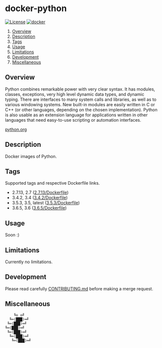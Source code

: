 # docker-python

[![License][license-img]][license-href]
[![docker][docker-img]][docker-href]

1. [Overview](#overview)
2. [Description](#description)
3. [Tags](#setup)
4. [Usage](#usage)
5. [Limitations](#limitations)
6. [Development](#development)
7. [Miscellaneous](#miscellaneous)

## Overview

Python  combines remarkable  power  with  very clear  syntax.  It has  modules,
classes,  exceptions,  very   high  level  dynamic  data   types,  and  dynamic
typing. There are interfaces to many system  calls and libraries, as well as to
various windowing systems.  New built-in modules are easily written in C or C++
(or other  languages, depending on  the chosen implementation). Python  is also
usable as  an extension  language for applications  written in  other languages
that need easy-to-use scripting or automation interfaces.

[python.org](https://www.python.org/)

## Description

Docker images of Python.

## Tags

Supported tags and respective Dockerfile links.

- 2.7.13, 2.7 ([2.7.13/Dockerfile](2.7.13/Dockerfile))
- 3.4.2, 3.4 ([3.4.2/Dockerfile](3.4.2/Dockerfile))
- 3.5.3, 3.5, latest ([3.5.3/Dockerfile](3.5.3/Dockerfile))
- 3.6.5, 3.6 ([3.6.5/Dockerfile](3.6.5/Dockerfile))

## Usage

Soon :)

## Limitations

Currently no limitations.

## Development

Please read carefully [CONTRIBUTING.md][contribute-href]  before making a merge
request.

## Miscellaneous

```
    ╚⊙ ⊙╝
  ╚═(███)═╝
 ╚═(███)═╝
╚═(███)═╝
 ╚═(███)═╝
  ╚═(███)═╝
   ╚═(███)═╝
```

[license-img]: https://img.shields.io/badge/license-Apache-blue.svg
[license-href]: LICENSE
[docker-img]: https://img.shields.io/docker/pulls/vpgrp/python.svg
[docker-href]: https://hub.docker.com/r/vpgrp/python/
[overview-href]: https://www.python.org/
[contribute-href]: CONTRIBUTING.md
